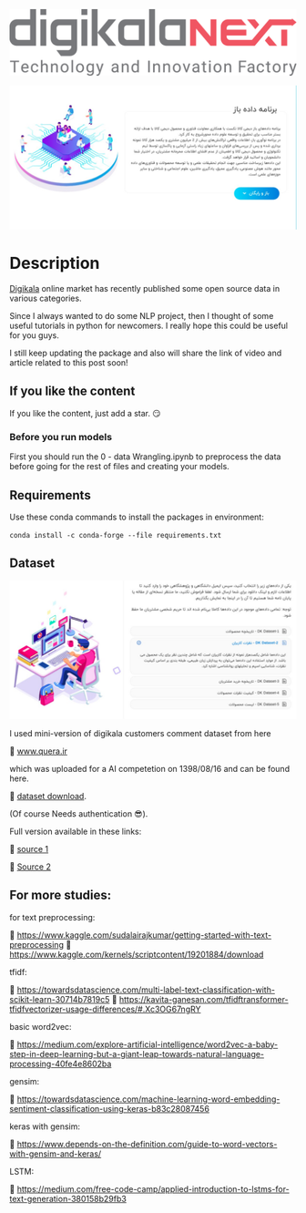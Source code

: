 
![DigikalaNext](./pic/4.png)

![DigikalaNext Open datasets Home page](./pic/1.jpg)

# Description

[Digikala](https://www.digikala.com/) online market has recently published some open source data in various categories.

Since I always wanted to do some NLP project, then I thought of some useful tutorials in python for newcomers.
I really hope this could be useful for you guys.

I still keep updating the package and also will share the link of video and article related to this post soon!

## If you like the content
If you like the content, just add a star. :smirk:

### Before you run models

First you should run the 0 - data Wrangling.ipynb to preprocess the data before going for the rest of files and creating your models.

## Requirements

Use these conda commands to install the packages in environment:

`conda install -c conda-forge --file requirements.txt`

## Dataset

![DigikalaNext Open datasets Home page](./pic/2.jpg)

I used mini-version of digikala customers comment dataset from here

:link: www.quera.ir 

which was uploaded for a AI competetion on 1398/08/16 and can be found here.

:link: [dataset download](https://quera.ir/course/assignments/10668/problems).

(Of course Needs authentication :sunglasses:).

Full version available in these links: 

:link: [source 1](https://www.digikala.com/opendata/#section-4)

:link: [Source 2](https://www.digikala.com/static/files/46688ac5.xlsx)


## For more studies:

for text preprocessing:

:link: https://www.kaggle.com/sudalairajkumar/getting-started-with-text-preprocessing
:link: https://www.kaggle.com/kernels/scriptcontent/19201884/download

tfidf:

:link: https://towardsdatascience.com/multi-label-text-classification-with-scikit-learn-30714b7819c5
:link: https://kavita-ganesan.com/tfidftransformer-tfidfvectorizer-usage-differences/#.Xc3OG67ngRY

basic word2vec:

:link: https://medium.com/explore-artificial-intelligence/word2vec-a-baby-step-in-deep-learning-but-a-giant-leap-towards-natural-language-processing-40fe4e8602ba

gensim:

:link: https://towardsdatascience.com/machine-learning-word-embedding-sentiment-classification-using-keras-b83c28087456

keras with gensim:

:link: https://www.depends-on-the-definition.com/guide-to-word-vectors-with-gensim-and-keras/

LSTM:

:link: https://medium.com/free-code-camp/applied-introduction-to-lstms-for-text-generation-380158b29fb3




